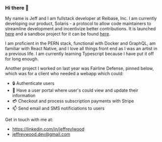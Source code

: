 ### Hi there 👋

My name is Jeff and I am fullstack developer at Reibase, Inc. I am currently developing our product, Solaris - a protocol to allow code maintainers to streamline development and incentivize better contributions. It is launched [here](https://solaris.reibase.rs) and a sandbox project for it can be found [here](https://github.com/reibase/solaris-sandbox).

I am proficient in the PERN stack, functional with Docker and GraphQL, am familiar with React Native, and I love all things front end as I was an artist in a previous life. I am currently learning Typescript because I have put it off for long enough.

Another project I worked on last year was Fairline Defense, pinned below, which was for a client who needed a webapp which could: 
- 🔒 Authenticate users
- 👤 Have a user portal where user's could view and update their information 
- 💳 Checkout and process subscription payments with Stripe
- 📫 Send email and SMS notificiations to users

Get in touch with me at:
- https://linkedin.com/in/jeffreylwood
- jeffreywood.dev@gmail.com
